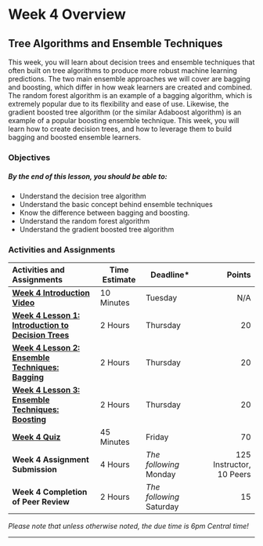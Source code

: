 # Week 4 Overview #

## Tree Algorithms and Ensemble Techniques ##

This week, you will learn about decision trees and ensemble techniques
that often built on tree algorithms to produce more robust machine
learning predictions. The two main ensemble approaches we will cover are
bagging and boosting, which differ in how weak learners are created and
combined. The random forest algorithm is an example of a bagging
algorithm, which is extremely popular due to its flexibility and ease of
use. Likewise, the gradient boosted tree algorithm (or the similar
Adaboost algorithm) is an example of a popular boosting ensemble
technique. This week, you will learn how to create decision trees, and
how to leverage them to build bagging and boosted ensemble learners.

### Objectives ###

##### By the end of this lesson, you should be able to: ######

- Understand the decision tree algorithm
- Understand the basic concept behind ensemble techniques
- Know the difference between bagging and boosting.
- Understand the random forest algorithm
- Understand the gradient boosted tree algorithm

### Activities and Assignments ###

| Activities and Assignments               | Time Estimate | Deadline*                |                   Points |
| :--------------------------------------- | ------------- | ------------------------ | -----------------------: |
| **[Week 4 Introduction Video][wv]**      | 10 Minutes    | Tuesday                  |                      N/A |
| **[Week 4 Lesson 1: Introduction to Decision Trees](lesson1.md)** | 2 Hours       | Thursday                 |                       20 |
| **[Week 4 Lesson 2: Ensemble Techniques: Bagging](lesson2.md)** | 2 Hours       | Thursday                 |                       20 |
| **[Week 4 Lesson 3: Ensemble Techniques: Boosting](lesson3.md)** | 2 Hours       | Thursday                 |                       20 |
| **[Week 4 Quiz][wq]**                    | 45 Minutes    | Friday                   |                       70 |
| **Week 4 Assignment Submission**         | 4 Hours       | *The following* Monday   | 125 Instructor, 10 Peers |
| **Week 4 Completion of Peer Review**     | 2 Hours       | *The following* Saturday |                       15 |

*Please note that unless otherwise noted, the due time is 6pm Central time!*

----------
[wv]: https://mediaspace.illinois.edu/
[wq]: https://learn.illinois.edu/